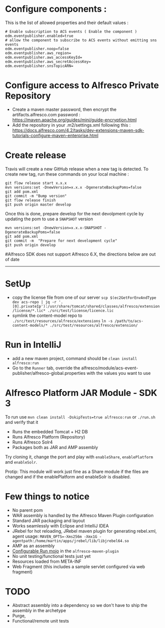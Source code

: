 # Configure components :

This is the list of allowed properties and their default values : 

    # Enable subscription to ACS events ( Enable the component ) 
    edm.eventpublisher.enabled=true
    # allow the component to subscribe to ACS events without emitting sns events
    edm.eventpublisher.noop=false  
    edm.eventpublisher.aws_region=
    edm.eventpublisher.aws_accessKeyId=
    edm.eventpublisher.aws_secretAccessKey=
    edm.eventpublisher.snsTopicARN=


#  Configure access to Alfresco Private Repository
  * Create a maven master password, then encrypt the artifacts.alfresco.com password : https://maven.apache.org/guides/mini/guide-encryption.html
  * Add the repository in your .m2/settings.xml following this : https://docs.alfresco.com/4.2/tasks/dev-extensions-maven-sdk-tutorials-configure-maven-enterprise.html



# Create release 

Travis will create a new GitHub release when a new tag is detected.
To create new tag, run these commands on your local machine : 

    git flow release start x.x.x
    mvn versions:set -DnewVersion=x.x.x -DgenerateBackupPoms=false
    git add pom.xml
    git commit -m "Bump version"
    git flow release finish 
    git push origin master develop
    
Once this is done, prepare develop for the next devolpment cycle by updating the pom to use a `SNAPSHOT` version

    mvn versions:set -DnewVersion=x.x.x-SNAPSHOT -DgenerateBackupPoms=false
    git add pom.xml
    git commit -m  "Prepare for next development cycle"
    git push origin develop 



#Alfresco SDK does not support Alfresco 6.X, the directions below are out of date

---

# SetUp

* copy the license file from one of our server `scp $(ec2GetForEnvAndType dev acs-repo | jq -r '.[0].privateIp'):/usr/share/tomcat/shared/classes/alfresco/extension/license/*.lic* ./src/test/license/licence.lic`
* symlink the content-model repo to `./src/test/resources/alfresco/extensions`
`ln -s /path/to/acs-content-models/* ./src/test/resources/alfresco/extension/`

# Run in IntelliJ
* add a new maven project, command should be `clean install alfresco:run`
* Go to the `Runner` tab, override the alfresco/module/acs-event-publisher/alfresco-global.properties with the values you want to use  



# Alfresco Platform JAR Module - SDK 3

To run use `mvn clean install -DskipTests=true alfresco:run` or `./run.sh` and verify that it 

 * Runs the embedded Tomcat + H2 DB 
 * Runs Alfresco Platform (Repository)
 * Runs Alfresco Solr4
 * Packages both as JAR and AMP assembly
 
 Try cloning it, change the port and play with `enableShare`, `enablePlatform` and `enableSolr`. 
 
 Protip: This module will work just fine as a Share module if the files are changed and 
 if the enablePlatform and enableSolr is disabled.
 
# Few things to notice

 * No parent pom
 * WAR assembly is handled by the Alfresco Maven Plugin configuration
 * Standard JAR packaging and layout
 * Works seamlessly with Eclipse and IntelliJ IDEA
 * JRebel for hot reloading, JRebel maven plugin for generating rebel.xml, agent usage: `MAVEN_OPTS=-Xms256m -Xmx1G -agentpath:/home/martin/apps/jrebel/lib/libjrebel64.so`
 * AMP as an assembly
 * [Configurable Run mojo](https://github.com/Alfresco/alfresco-sdk/blob/sdk-3.0/plugins/alfresco-maven-plugin/src/main/java/org/alfresco/maven/plugin/RunMojo.java) in the `alfresco-maven-plugin`
 * No unit testing/functional tests just yet
 * Resources loaded from META-INF
 * Web Fragment (this includes a sample servlet configured via web fragment)
 
# TODO
 
  * Abstract assembly into a dependency so we don't have to ship the assembly in the archetype
  * Purge, 
  * Functional/remote unit tests
   
